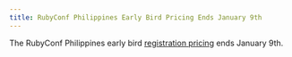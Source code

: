 ```yaml
---
title: RubyConf Philippines Early Bird Pricing Ends January 9th
---
```


The RubyConf Philippines early bird [registration pricing][reg] ends January
9th.

[reg]: https://rubyconfph.wufoo.com/forms/rubyconf-philippines/

